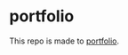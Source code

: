 # portfolio
This repo is made to [portfolio](https://hiramatsuyuusuke.github.io/portfolio/index.html).

